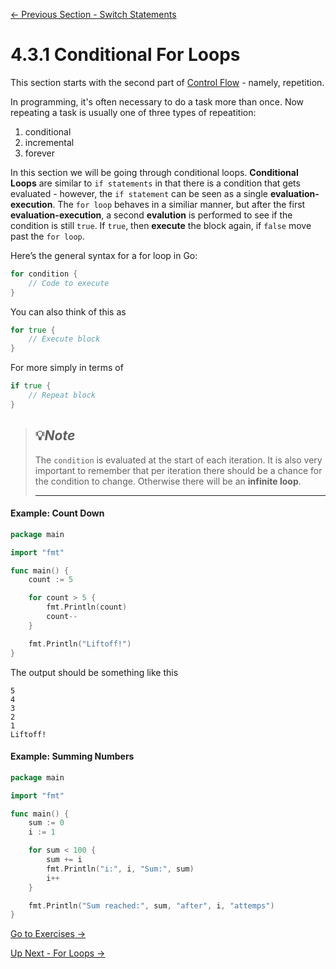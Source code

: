 [← Previous Section - Switch Statements](../Section%204.2%20-%20Switch%20Statements/4.2%20Switch%20Statements.md)

# 4.3.1 Conditional For Loops

This section starts with the second part of [Control Flow](../Section%204%20-%20Control%20Flow.md) - namely, repetition.

In programming, it's often necessary to do a task more than once. Now repeating a task is usually one of three types of repeatition:

1. conditional
2. incremental
3. forever

In this section we will be going through conditional loops. **Conditional Loops** are similar to `if statements` in that there is a condition that gets evaluated - however, the `if statement` can be seen as a single **evaluation-execution**. The `for loop` behaves in a similiar manner, but after the first **evaluation-execution**, a second **evalution** is performed to see if the condition is still `true`. If `true`, then **execute** the block again, if `false` move past the `for loop`.

Here’s the general syntax for a for loop in Go:

```go
for condition {
    // Code to execute
}
```

You can also think of this as

```go
for true {
    // Execute block
}
```

For more simply in terms of 

```go
if true {
    // Repeat block
}
```

> 💡*Note*
> ---
> The `condition` is evaluated at the start of each iteration. It is also very important to remember that per iteration there should be a chance for the condition to change. Otherwise there will be an **infinite loop**.
> 
> ---

#### Example: Count Down

```go
package main

import "fmt"

func main() {
    count := 5

    for count > 5 {
        fmt.Println(count)
        count--
    }

    fmt.Println("Liftoff!")
}
```

The output should be something like this

```
5
4
3
2
1
Liftoff!
```

#### Example: Summing Numbers

```go
package main

import "fmt"

func main() {
    sum := 0
    i := 1

    for sum < 100 {
        sum += i
        fmt.Println("i:", i, "Sum:", sum)
        i++
    }

    fmt.Println("Sum reached:", sum, "after", i, "attemps")
}
```

[Go to Exercises →]()

[Up Next - For Loops →](4.3.2%20For%20Loops.md)
